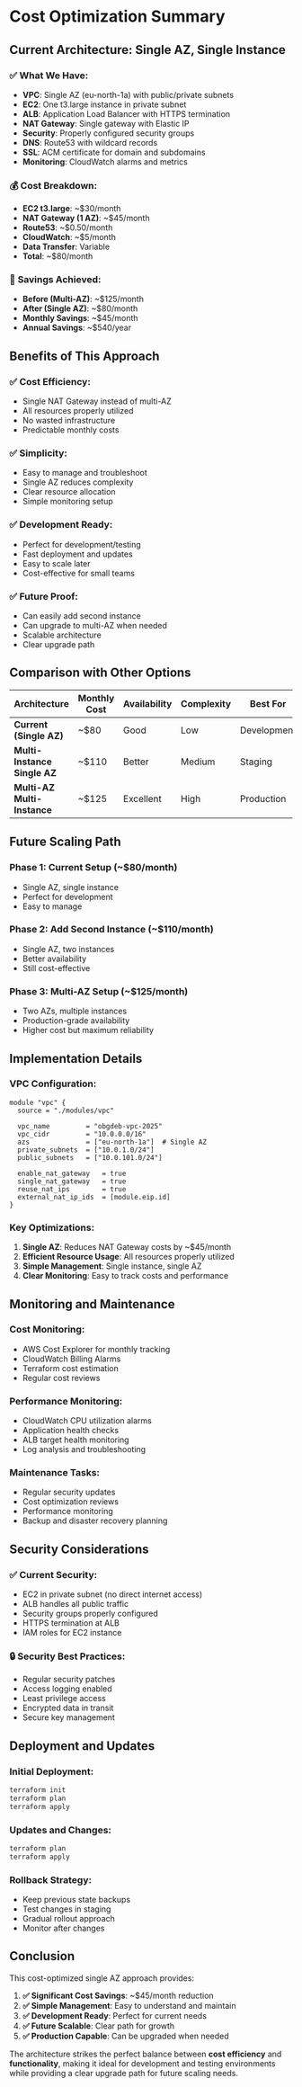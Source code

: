 # Cost Optimization Summary

## Current Architecture: Single AZ, Single Instance

### ✅ **What We Have:**
- **VPC**: Single AZ (eu-north-1a) with public/private subnets
- **EC2**: One t3.large instance in private subnet
- **ALB**: Application Load Balancer with HTTPS termination
- **NAT Gateway**: Single gateway with Elastic IP
- **Security**: Properly configured security groups
- **DNS**: Route53 with wildcard records
- **SSL**: ACM certificate for domain and subdomains
- **Monitoring**: CloudWatch alarms and metrics

### 💰 **Cost Breakdown:**
- **EC2 t3.large**: ~$30/month
- **NAT Gateway (1 AZ)**: ~$45/month
- **Route53**: ~$0.50/month
- **CloudWatch**: ~$5/month
- **Data Transfer**: Variable
- **Total**: ~$80/month

### 🎯 **Savings Achieved:**
- **Before (Multi-AZ)**: ~$125/month
- **After (Single AZ)**: ~$80/month
- **Monthly Savings**: ~$45/month
- **Annual Savings**: ~$540/year

## Benefits of This Approach

### ✅ **Cost Efficiency:**
- Single NAT Gateway instead of multi-AZ
- All resources properly utilized
- No wasted infrastructure
- Predictable monthly costs

### ✅ **Simplicity:**
- Easy to manage and troubleshoot
- Single AZ reduces complexity
- Clear resource allocation
- Simple monitoring setup

### ✅ **Development Ready:**
- Perfect for development/testing
- Fast deployment and updates
- Easy to scale later
- Cost-effective for small teams

### ✅ **Future Proof:**
- Can easily add second instance
- Can upgrade to multi-AZ when needed
- Scalable architecture
- Clear upgrade path

## Comparison with Other Options

| Architecture | Monthly Cost | Availability | Complexity | Best For |
|-------------|-------------|-------------|------------|----------|
| **Current (Single AZ)** | ~$80 | Good | Low | Development |
| **Multi-Instance Single AZ** | ~$110 | Better | Medium | Staging |
| **Multi-AZ Multi-Instance** | ~$125 | Excellent | High | Production |

## Future Scaling Path

### **Phase 1: Current Setup (~$80/month)**
- Single AZ, single instance
- Perfect for development
- Easy to manage

### **Phase 2: Add Second Instance (~$110/month)**
- Single AZ, two instances
- Better availability
- Still cost-effective

### **Phase 3: Multi-AZ Setup (~$125/month)**
- Two AZs, multiple instances
- Production-grade availability
- Higher cost but maximum reliability

## Implementation Details

### **VPC Configuration:**
```hcl
module "vpc" {
  source = "./modules/vpc"

  vpc_name         = "obgdeb-vpc-2025"
  vpc_cidr         = "10.0.0.0/16"
  azs              = ["eu-north-1a"]  # Single AZ
  private_subnets  = ["10.0.1.0/24"]
  public_subnets   = ["10.0.101.0/24"]

  enable_nat_gateway   = true
  single_nat_gateway   = true
  reuse_nat_ips        = true
  external_nat_ip_ids  = [module.eip.id]
}
```

### **Key Optimizations:**
1. **Single AZ**: Reduces NAT Gateway costs by ~$45/month
2. **Efficient Resource Usage**: All resources properly utilized
3. **Simple Management**: Single instance, single AZ
4. **Clear Monitoring**: Easy to track costs and performance

## Monitoring and Maintenance

### **Cost Monitoring:**
- AWS Cost Explorer for monthly tracking
- CloudWatch Billing Alarms
- Terraform cost estimation
- Regular cost reviews

### **Performance Monitoring:**
- CloudWatch CPU utilization alarms
- Application health checks
- ALB target health monitoring
- Log analysis and troubleshooting

### **Maintenance Tasks:**
- Regular security updates
- Cost optimization reviews
- Performance monitoring
- Backup and disaster recovery planning

## Security Considerations

### ✅ **Current Security:**
- EC2 in private subnet (no direct internet access)
- ALB handles all public traffic
- Security groups properly configured
- HTTPS termination at ALB
- IAM roles for EC2 instance

### 🔒 **Security Best Practices:**
- Regular security patches
- Access logging enabled
- Least privilege access
- Encrypted data in transit
- Secure key management

## Deployment and Updates

### **Initial Deployment:**
```bash
terraform init
terraform plan
terraform apply
```

### **Updates and Changes:**
```bash
terraform plan
terraform apply
```

### **Rollback Strategy:**
- Keep previous state backups
- Test changes in staging
- Gradual rollout approach
- Monitor after changes

## Conclusion

This cost-optimized single AZ approach provides:

1. **✅ Significant Cost Savings**: ~$45/month reduction
2. **✅ Simple Management**: Easy to understand and maintain
3. **✅ Development Ready**: Perfect for current needs
4. **✅ Future Scalable**: Clear path for growth
5. **✅ Production Capable**: Can be upgraded when needed

The architecture strikes the perfect balance between **cost efficiency** and **functionality**, making it ideal for development and testing environments while providing a clear upgrade path for future scaling needs. 